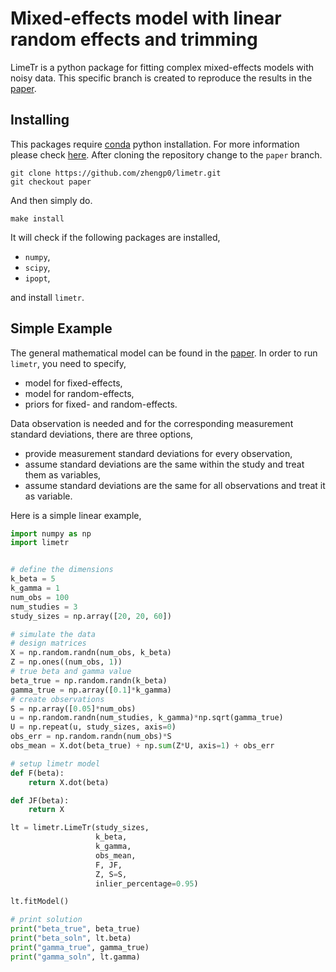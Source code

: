 # Mixed-effects model with linear random effects and trimming

LimeTr is a python package for fitting complex mixed-effects models with
noisy data. This specific branch is created to reproduce the results in the
[paper](https://arxiv.org/abs/1909.10700).

## Installing
This packages require [conda](https://docs.conda.io/en/latest/) python
installation. For more information please check
[here](https://docs.conda.io/projects/conda/en/latest/user-guide/install/).
After cloning the repository change to the `paper` branch.
```
git clone https://github.com/zhengp0/limetr.git
git checkout paper
```
And then simply do.
```
make install
```
It will check if the following packages are installed,
* `numpy`,
* `scipy`,
* `ipopt`,

and install `limetr`.

## Simple Example
The general mathematical model can be found in the
[paper](https://arxiv.org/abs/1909.10700).
In order to run `limetr`, you need to specify,
* model for fixed-effects,
* model for random-effects,
* priors for fixed- and random-effects.

Data observation is needed and for the corresponding measurement standard
deviations, there are three options,
* provide measurement standard deviations for every observation,
* assume standard deviations are the same within the study and treat them
as variables,
* assume standard deviations are the same for all observations and treat it as
variable.

Here is a simple linear example,
```python
import numpy as np
import limetr


# define the dimensions
k_beta = 5
k_gamma = 1
num_obs = 100
num_studies = 3
study_sizes = np.array([20, 20, 60])

# simulate the data
# design matrices
X = np.random.randn(num_obs, k_beta)
Z = np.ones((num_obs, 1))
# true beta and gamma value
beta_true = np.random.randn(k_beta)
gamma_true = np.array([0.1]*k_gamma)
# create observations
S = np.array([0.05]*num_obs)
u = np.random.randn(num_studies, k_gamma)*np.sqrt(gamma_true)
U = np.repeat(u, study_sizes, axis=0)
obs_err = np.random.randn(num_obs)*S
obs_mean = X.dot(beta_true) + np.sum(Z*U, axis=1) + obs_err

# setup limetr model
def F(beta):
    return X.dot(beta)

def JF(beta):
    return X

lt = limetr.LimeTr(study_sizes,
                   k_beta,
                   k_gamma,
                   obs_mean,
                   F, JF,
                   Z, S=S,
                   inlier_percentage=0.95)

lt.fitModel()

# print solution
print("beta_true", beta_true)
print("beta_soln", lt.beta)
print("gamma_true", gamma_true)
print("gamma_soln", lt.gamma)
```
